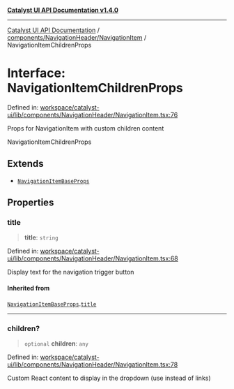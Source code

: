 [**Catalyst UI API Documentation v1.4.0**](../../../../README.md)

---

[Catalyst UI API Documentation](../../../../README.md) / [components/NavigationHeader/NavigationItem](../README.md) / NavigationItemChildrenProps

# Interface: NavigationItemChildrenProps

Defined in: [workspace/catalyst-ui/lib/components/NavigationHeader/NavigationItem.tsx:76](https://github.com/TheBranchDriftCatalyst/catalyst-ui/blob/main/lib/components/NavigationHeader/NavigationItem.tsx#L76)

Props for NavigationItem with custom children content

NavigationItemChildrenProps

## Extends

- [`NavigationItemBaseProps`](NavigationItemBaseProps.md)

## Properties

### title

> **title**: `string`

Defined in: [workspace/catalyst-ui/lib/components/NavigationHeader/NavigationItem.tsx:68](https://github.com/TheBranchDriftCatalyst/catalyst-ui/blob/main/lib/components/NavigationHeader/NavigationItem.tsx#L68)

Display text for the navigation trigger button

#### Inherited from

[`NavigationItemBaseProps`](NavigationItemBaseProps.md).[`title`](NavigationItemBaseProps.md#title)

---

### children?

> `optional` **children**: `any`

Defined in: [workspace/catalyst-ui/lib/components/NavigationHeader/NavigationItem.tsx:78](https://github.com/TheBranchDriftCatalyst/catalyst-ui/blob/main/lib/components/NavigationHeader/NavigationItem.tsx#L78)

Custom React content to display in the dropdown (use instead of links)
